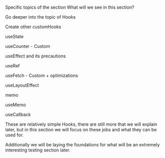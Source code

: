Specific topics of the section What will we see in this section?

Go deeper into the topic of Hooks

Create other customHooks

useState

useCounter - Custom

useEffect and its precautions

useRef

useFetch - Custom + optimizations

useLayoutEffect

memo

useMemo

useCallback

These are relatively simple Hooks, there are still more that we will explain later, but in this section we will focus on these jobs and what they can be used for.

Additionally we will be laying the foundations for what will be an extremely interesting testing section later.
